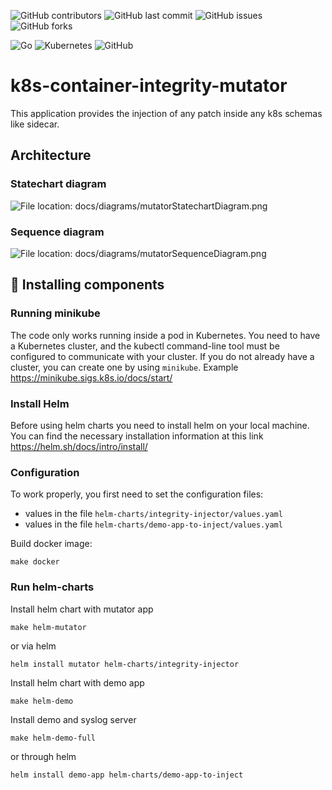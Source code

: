 ![GitHub contributors](https://img.shields.io/github/contributors/ScienceSoft-Inc/k8s-container-integrity-mutator)
![GitHub last commit](https://img.shields.io/github/last-commit/ScienceSoft-Inc/k8s-container-integrity-mutator)
![GitHub issues](https://img.shields.io/github/issues/ScienceSoft-Inc/k8s-container-integrity-mutator)
![GitHub forks](https://img.shields.io/github/forks/ScienceSoft-Inc/k8s-container-integrity-mutator)

![Go](https://img.shields.io/badge/go-%2300ADD8.svg?style=for-the-badge&logo=go&logoColor=white)
![Kubernetes](https://img.shields.io/badge/kubernetes-%23326ce5.svg?style=for-the-badge&logo=kubernetes&logoColor=white)
![GitHub](https://img.shields.io/badge/github-%23121011.svg?style=for-the-badge&logo=github&logoColor=white)

# k8s-container-integrity-mutator

This application provides the injection of any patch inside any k8s schemas like sidecar.

## Architecture

### Statechart diagram

![File location: docs/diagrams/mutatorStatechartDiagram.png](/docs/diagrams/mutatorStatechartDiagram.png?raw=true "Statechart diagram")

### Sequence diagram

![File location: docs/diagrams/mutatorSequenceDiagram.png](/docs/diagrams/mutatorSequenceDiagram.png?raw=true "Sequence diagram")

## :hammer: Installing components

### Running minikube

The code only works running inside a pod in Kubernetes.
You need to have a Kubernetes cluster, and the kubectl command-line tool must be configured to communicate with your cluster.
If you do not already have a cluster, you can create one by using `minikube`.
Example <https://minikube.sigs.k8s.io/docs/start/>

### Install Helm

Before using helm charts you need to install helm on your local machine.  
You can find the necessary installation information at this link https://helm.sh/docs/intro/install/

### Configuration

To work properly, you first need to set the configuration files:

+ values in the file `helm-charts/integrity-injector/values.yaml`
+ values in the file `helm-charts/demo-app-to-inject/values.yaml`

Build docker image:

```
make docker
```

### Run helm-charts

Install helm chart with mutator app

```
make helm-mutator
```

or via helm

```
helm install mutator helm-charts/integrity-injector
```

Install helm chart with demo app

```
make helm-demo
```

Install demo and syslog server

```
make helm-demo-full
```

or through helm

```
helm install demo-app helm-charts/demo-app-to-inject
```
